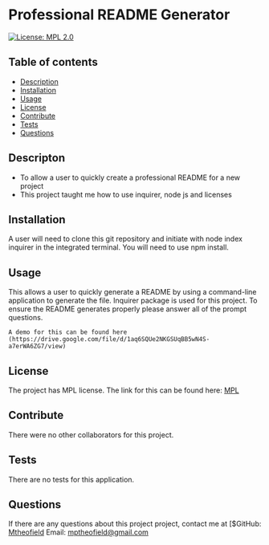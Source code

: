 # Professional README Generator 
  [![License: MPL 2.0](https://img.shields.io/badge/License-MPL_2.0-brightgreen.svg)](https://opensource.org/licenses/MPL-2.0)

## Table of contents
- [Description](#description)
- [Installation](#installation)
- [Usage](#usage)
- [License](#license)
- [Contribute](#contribute)
- [Tests](#tests)
- [Questions](#questions)

## Descripton
  - To allow a user to quickly create a professional README for a new project
  -  This project taught me how to use inquirer, node js and licenses
  
## Installation
  A user will need to clone this git repository and initiate with node index inquirer in the integrated terminal. You will need to use npm install.

## Usage 
   This allows a user to quickly generate a README by using a command-line application to generate the file.  Inquirer package is used for this project. To ensure the README generates properly please answer all of the prompt questions. 
   
    A demo for this can be found here (https://drive.google.com/file/d/1aq6SQUe2NKGSUqBB5wN4S-a7erWA6ZG7/view)
  ## License
The project has MPL license. The link for this can be found here: [MPL](https://opensource.org/licenses/MPL-2.0)

## Contribute 
  There were no other collaborators for this project. 
  
## Tests
  There are no tests for this application.

## Questions

  If there are any questions about this project project, contact me at
  [$GitHub: [Mtheofield](https://github.com/Mtheofield)
  Email: [mptheofield@gmail.com](mailto:mptheofield@gmail.com)
  